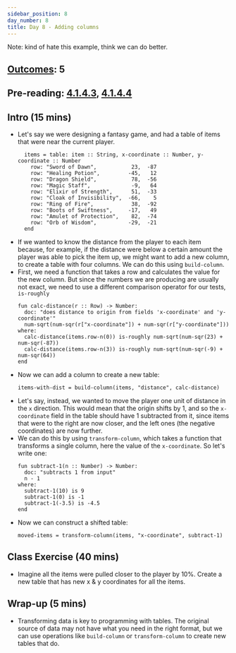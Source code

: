 ```yaml
---
sidebar_position: 8
day_number: 8
title: Day 8 - Adding columns
---
```


Note: kind of hate this example, think we can do better.
 
## [Outcomes](../outcomes/): 5

## Pre-reading: [4.1.4.3](https://dcic-world.org/2024-09-03/intro-tabular-data.html#(part._.Adding_.New_.Columns)), [4.1.4.4](https://dcic-world.org/2024-09-03/intro-tabular-data.html#(part._.Adding_.New_.Columns))

## Intro (15 mins)
- Let's say we were designing a fantasy game, and had a table of items that were
  near the current player.
  ```pyret
    items = table: item :: String, x-coordinate :: Number, y-coordinate :: Number
      row: "Sword of Dawn",           23,  -87
      row: "Healing Potion",         -45,   12
      row: "Dragon Shield",           78,  -56
      row: "Magic Staff",             -9,   64
      row: "Elixir of Strength",      51,  -33
      row: "Cloak of Invisibility",  -66,    5
      row: "Ring of Fire",            38,  -92
      row: "Boots of Swiftness",     -17,   49
      row: "Amulet of Protection",    82,  -74
      row: "Orb of Wisdom",          -29,  -21
    end
  ```
- If we wanted to know the distance from the player to each item because, for
  example, if the distance were below a certain amount the player was able to
  pick the item up, we might want to add a new column, to create a table with
  four columns. We can do this using `build-column`. 
- First, we need a function that takes a row and calculates the value for the
  new column. But since the numbers we are producing are usually not exact, 
  we need to use a different comparison operator for our tests, `is-roughly`
  ```pyret
  fun calc-distance(r :: Row) -> Number:
    doc: "does distance to origin from fields 'x-coordinate' and 'y-coordinate'"
    num-sqrt(num-sqr(r["x-coordinate"]) + num-sqr(r["y-coordinate"]))
  where:
    calc-distance(items.row-n(0)) is-roughly num-sqrt(num-sqr(23) + num-sqr(-87))
    calc-distance(items.row-n(3)) is-roughly num-sqrt(num-sqr(-9) + num-sqr(64))
  end
  ```
- Now we can add a column to create a new table:
  ```pyret
  items-with-dist = build-column(items, "distance", calc-distance)
  ```
- Let's say, instead, we wanted to move the player one unit of distance in the
  `x` direction. This would mean that the origin shifts by 1, and so the
  `x-coordinate` field in the table should have 1 subtracted from it, since
  items that were to the right are now closer, and the left ones (the negative
  coordinates) are now further.
- We can do this by using `transform-column`, which takes a function that
  transforms a single column, here the value of the `x-coordinate`. So let's
  write one:
  ```pyret
  fun subtract-1(n :: Number) -> Number:
    doc: "subtracts 1 from input"
    n - 1
  where:
    subtract-1(10) is 9
    subtract-1(0) is -1
    subtract-1(-3.5) is -4.5
  end
  ```
- Now we can construct a shifted table:
  ```pyret
  moved-items = transform-column(items, "x-coordinate", subtract-1)
  ```

## Class Exercise (40 mins)
- Imagine all the items were pulled closer to the player by 10%. Create a new table that has 
  new x & y coordinates for all the items.


## Wrap-up (5 mins)
- Transforming data is key to programming with tables. The original source of
  data may not have what you need in the right format, but we can use operations
  like `build-column` or `transform-column` to create new tables that do.
